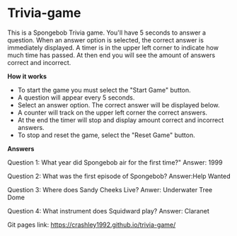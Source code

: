 # Trivia-game
This is a Spongebob Trivia game. You'll have 5 seconds to answer a question. When an answer option is selected, the correct answer is immediately displayed. A timer is in the upper left corner to indicate how much time has passed. At then end you will see the amount of answers correct and incorrect. 

**How it works**
- To start the game you must select the "Start Game" button.
- A question will appear every 5 seconds.
- Select an answer option. The correct answer will be displayed below.
- A counter will track on the upper left corner the correct answers.
- At the end the timer will stop and display amount correct and incorrect answers. 
- To stop and reset the game, select the "Reset Game" button.

**Answers**


Question 1: What year did Spongebob air for the first time?"
Answer: 1999

Question 2: What was the first episode of Spongebob?
Answer:Help Wanted


Question 3: Where does Sandy Cheeks Live?
Anwer: Underwater Tree Dome


Question 4: What instrument does Squidward play?
Answer: Claranet

Git pages link: https://crashley1992.github.io/trivia-game/
